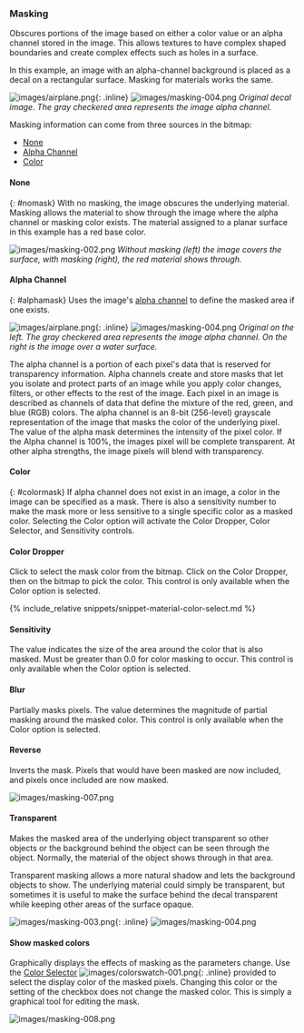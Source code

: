 
### Masking
Obscures portions of the image based on either a color value or an alpha channel stored in the image. This allows textures to have complex shaped boundaries and create complex effects such as holes in a surface.

In this example, an image with an alpha-channel background is placed as a decal on a rectangular surface. Masking for materials works the same.

![images/airplane.png](images/airplane.png){: .inline} ![images/masking-004.png](images/masking-004.png)
*Original decal image. The gray checkered area represents the image alpha channel.*

Masking information can come from three sources in the bitmap:

* [None](#nomask)
* [Alpha Channel](#alphamask)
* [Color](#colormask)

#### None
{: #nomask}
With no masking, the image obscures the underlying material. Masking allows the material to show through the image where the alpha channel or masking color exists. The material assigned to a planar surface in this example has a red base color.

![images/masking-002.png](images/masking-002.png)
*Without masking (left) the image covers the surface, with masking (right), the red material shows through.*

#### Alpha Channel
{: #alphamask}
Uses the image's [alpha channel](environment-tab.html#alpha) to define the masked area if one exists.

![images/airplane.png](images/airplane.png){: .inline} ![images/masking-004.png](images/masking-004.png)
*Original on the left. The gray checkered area represents the image alpha channel. On the right is the image over a water surface.*

The alpha channel is a portion of each pixel's data that is reserved for transparency information. Alpha channels create and store masks that let you isolate and protect parts of an image while you apply color changes, filters, or other effects to the rest of the image. Each pixel in an image is described as channels of data that define the mixture of the red, green, and blue (RGB) colors. The alpha channel is an 8-bit (256-level) grayscale representation of the image that masks the color of the underlying pixel. The value of the alpha mask determines the intensity of the pixel color. If the Alpha channel is 100%, the images pixel will be complete transparent.  At other alpha strengths, the image pixels will blend with transparency.

#### Color
{: #colormask}
If alpha channel does not exist in an image, a color in the image can be specified as a mask. There is also a sensitivity number to make the mask more or less sensitive to a single specific color as a masked color. Selecting the Color option will activate the Color Dropper, Color Selector, and Sensitivity controls.

#### Color Dropper
Click to select the mask color from the bitmap. Click on the Color Dropper, then on the bitmap to pick the color. This control is only available when the Color option is selected.

{% include_relative snippets/snippet-material-color-select.md %}

#### Sensitivity
The value indicates the size of the area around the color that is also masked. Must be greater than 0.0 for color masking to occur. This control is only available when the Color option is selected.

#### Blur
Partially masks pixels. The value determines the magnitude of partial masking around the masked color. This control is only available when the Color option is selected.

#### Reverse
Inverts the mask. Pixels that would have been masked are now included, and pixels once included are now masked.

![images/masking-007.png](images/masking-007.png)  

#### Transparent
Makes the masked area of the underlying object transparent so other objects or the background behind the object can be seen through the object. Normally, the material of the object shows through in that area.

Transparent masking allows a more natural shadow and lets the background objects to show. The underlying material could simply be transparent, but sometimes it is useful to make the surface behind the decal transparent while keeping other areas of the surface opaque.

![images/masking-003.png](images/masking-003.png){: .inline} ![images/masking-004.png](images/masking-004.png)

#### Show masked colors
Graphically displays the effects of masking as the parameters change. Use the [Color Selector](select-color.html) ![images/colorswatch-001.png](images/colorswatch-001.png){: .inline} provided to select the display color of the masked pixels. Changing this color or the setting of the checkbox does not change the masked color. This is simply a graphical tool for editing the mask.

![images/masking-008.png](images/masking-008.png)
